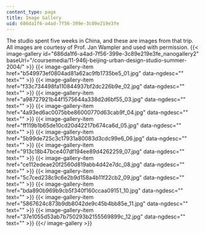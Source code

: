 ```yaml
---
content_type: page
title: Image Gallery
uid: 686da1f6-a4ad-7f56-399e-3c89e219e3fe
---
```


The studio spent five weeks in China, and these are images from that trip. All images are courtesy of Prof. Jan Wampler and used with permission.
{{< image-gallery id="686da1f6-a4ad-7f56-399e-3c89e219e3fe_nanogallery2" baseUrl="/coursemedia/11-946j-beijing-urban-design-studio-summer-2004/" >}}
{{< image-gallery-item href="b549973ef0804ad81a62ac9fb1735be5_01.jpg" data-ngdesc="" text="" >}}
{{< image-gallery-item href="f33c734498fa110844937bf2dc226b9e_02.jpg" data-ngdesc="" text="" >}}
{{< image-gallery-item href="a98727921b44f1575644a338d2d6bf55_03.jpg" data-ngdesc="" text="" >}}
{{< image-gallery-item href="4a93ed6ac0075bbe86000770d63cab9f_04.jpg" data-ngdesc="" text="" >}}
{{< image-gallery-item href="ff119b1b65de10cd20d42217b674ca6d_05.jpg" data-ngdesc="" text="" >}}
{{< image-gallery-item href="5b99de725c3c17931a80083d3cdc99e6_06.jpg" data-ngdesc="" text="" >}}
{{< image-gallery-item href="913c18b47bce407df194ee89d4262259_07.jpg" data-ngdesc="" text="" >}}
{{< image-gallery-item href="ce112edeae20f2560d819abb4d42e7dc_08.jpg" data-ngdesc="" text="" >}}
{{< image-gallery-item href="5c7ced238c9c6e2b9d158a4b11f22cb2_09.jpg" data-ngdesc="" text="" >}}
{{< image-gallery-item href="bda890b969b9cb5f340f160ccaa09151_10.jpg" data-ngdesc="" text="" >}}
{{< image-gallery-item href="5867624c873b9db8042de9c45b4bb85e_11.jpg" data-ngdesc="" text="" >}}
{{< image-gallery-item href="37e1055d53ab7b750293b2155569899c_12.jpg" data-ngdesc="" text="" >}}
{{</ image-gallery >}}